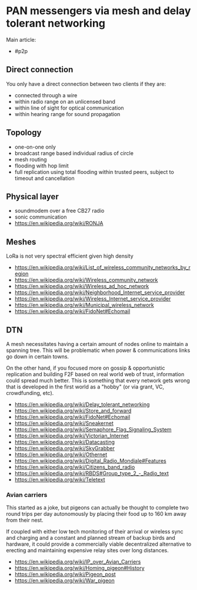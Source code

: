 # PAN messengers via mesh and delay tolerant networking

Main article:

* #p2p

## Direct connection

You only have a direct connection between two clients if they are:

* connected through a wire
* within radio range on an unlicensed band
* within line of sight for optical communication
* within hearing range for sound propagation

## Topology

* one-on-one only
* broadcast range based individual radius of circle
* mesh routing
* flooding with hop limit
* full replication using total flooding within trusted peers, subject to timeout and cancellation

## Physical layer

* soundmodem over a free CB27 radio
* sonic communication
* https://en.wikipedia.org/wiki/RONJA

## Meshes

LoRa is not very spectral efficient given high density

* https://en.wikipedia.org/wiki/List_of_wireless_community_networks_by_region
* https://en.wikipedia.org/wiki/Wireless_community_network
* https://en.wikipedia.org/wiki/Wireless_ad_hoc_network
* https://en.wikipedia.org/wiki/Neighborhood_Internet_service_provider
* https://en.wikipedia.org/wiki/Wireless_Internet_service_provider
* https://en.wikipedia.org/wiki/Municipal_wireless_network
* https://en.wikipedia.org/wiki/FidoNet#Echomail

## DTN

A mesh necessitates having a certain amount of nodes online to maintain a spanning tree. This will be problematic when power & communications links go down in certain towns.

On the other hand, if you focused more on gossip & opportunistic replication and building F2F based on real world web of trust, information could spread much better. This is something that every network gets wrong that is developed in the first world as a "hobby" (or via grant, VC, crowdfunding, etc).

* https://en.wikipedia.org/wiki/Delay_tolerant_networking
* https://en.wikipedia.org/wiki/Store_and_forward
* https://en.wikipedia.org/wiki/FidoNet#Echomail
* https://en.wikipedia.org/wiki/Sneakernet
* https://en.wikipedia.org/wiki/Semaphore_Flag_Signaling_System
* https://en.wikipedia.org/wiki/Victorian_Internet
* https://en.wikipedia.org/wiki/Datacasting
* https://en.wikipedia.org/wiki/SkyGrabber
* https://en.wikipedia.org/wiki/Othernet
* https://en.wikipedia.org/wiki/Digital_Radio_Mondiale#Features
* https://en.wikipedia.org/wiki/Citizens_band_radio
* https://en.wikipedia.org/wiki/RBDS#Group_type_2_-_Radio_text
* https://en.wikipedia.org/wiki/Teletext

### Avian carriers

This started as a joke, but pigeons can actually be thought to complete two round trips per day autonomously by placing their food up to 160 km away from their nest.

If coupled with either low tech monitoring of their arrival or wireless sync and charging and a constant and planned stream of backup birds and hardware, it could provide a commercially viable decentralized alternative to erecting and maintaining expensive relay sites over long distances.

* https://en.wikipedia.org/wiki/IP_over_Avian_Carriers
* https://en.wikipedia.org/wiki/Homing_pigeon#History
* https://en.wikipedia.org/wiki/Pigeon_post
* https://en.wikipedia.org/wiki/War_pigeon

